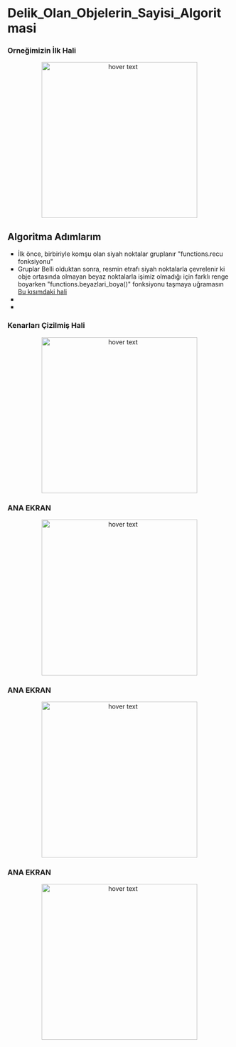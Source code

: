# Delik_Olan_Objelerin_Sayisi_Algoritmasi

### Orneğimizin İlk Hali
<p align="center" id="id_1">
  <img src="https://user-images.githubusercontent.com/82450697/116828362-e7fd7380-aba6-11eb-8c63-420808ba9e7f.png" width="350" title="hover text">
</p>

## Algoritma Adımlarım

<ul type="square">
  <li>İlk önce, birbiriyle komşu olan siyah noktalar gruplanır "functions.recu fonksiyonu"</li>
  <li>Gruplar Belli olduktan sonra, resmin etrafı siyah noktalarla çevrelenir ki obje ortasında olmayan beyaz noktalarla işimiz olmadığı için farklı renge boyarken "functions.beyazlari_boya()" fonksiyonu taşmaya uğramasın <a href = "#id_2">Bu kısımdaki hali</a></li>
  <li></li>
  <li></li>
</ul>
 
 <h3 id="id_2"> Kenarları Çizilmiş Hali</h3>
<p align="center">
  <img src="https://user-images.githubusercontent.com/82450697/116828368-f21f7200-aba6-11eb-89ab-032f16751aab.png" width="350" title="hover text">
</p>

### ANA EKRAN
<p align="center" id="id_3">
  <img src="https://user-images.githubusercontent.com/82450697/116828373-fc417080-aba6-11eb-94a1-396ea7b97720.jpg" width="350" title="hover text">
</p>

### ANA EKRAN
<p align="center" id="id_4">
  <img src="https://user-images.githubusercontent.com/82450697/116828386-0f544080-aba7-11eb-942b-0c0935af4acd.jpg" width="350" title="hover text">
</p>

### ANA EKRAN
<p align="center" id="id_5">
  <img src="https://user-images.githubusercontent.com/82450697/116828392-17ac7b80-aba7-11eb-99de-918577e82927.PNG" width="350" title="hover text">
</p>


